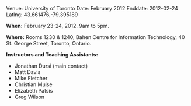 Venue: University of Toronto
Date: February 2012
Enddate: 2012-02-24
Latlng: 43.661476,-79.395189

<p><strong>When:</strong> February 23-24, 2012. 9am to 5pm.</p>
<p><strong>Where:</strong> Rooms 1230 &amp; 1240, Bahen Centre for Information Technology, 40 St. George Street, Toronto, Ontario.</p>
<p><strong>Instructors and Teaching Assistants:<br />
</strong></p>
<ul>
<li>Jonathan Dursi (main contact)</li>
<li>Matt Davis</li>
<li>Mike Fletcher</li>
<li>Christian Muise</li>
<li>Elizabeth Patsis</li>
<li>Greg Wilson</li>
</ul>
